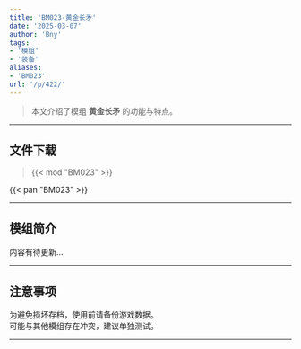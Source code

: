 ```yaml
---
title: 'BM023-黄金长矛'
date: '2025-03-07'
author: 'Bny'
tags:
- '模组'
- '装备'
aliases:
- 'BM023'
url: '/p/422/'
---
```


> 本文介绍了模组 **黄金长矛** 的功能与特点。

---

## 文件下载  

> {{< mod "BM023" >}}  

{{< pan "BM023" >}}  

---

## 模组简介

>  
内容有待更新...  

---

## 注意事项

>  
为避免损坏存档，使用前请备份游戏数据。  
可能与其他模组存在冲突，建议单独测试。  

---

